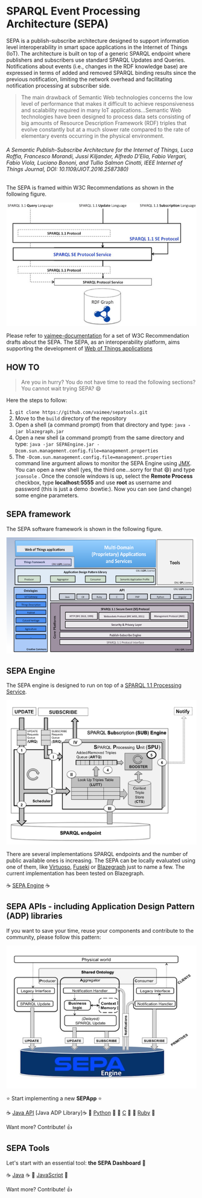 # SPARQL Event Processing Architecture (SEPA)
SEPA is a publish-subscribe architecture designed to support information level interoperability in smart space applications in the Internet of Things (IoT). The architecture is built on top of a generic SPARQL endpoint where publishers and subscribers use standard SPARQL Updates and Queries. Notifications about events (i.e., changes in the RDF knowledge base) are expressed in terms of added and removed SPARQL binding results since the previous notification, limiting the network overhead and facilitating notification processing at subscriber side. 

>The main drawback of Semantic Web technologies concerns the low level of performance that makes it difficult to achieve responsiveness and scalability required in many IoT applications…Semantic Web technologies have been designed to process data sets consisting of big amounts of Resource Description Framework (RDF) triples that evolve constantly but at a much slower rate compared to the rate of elementary events occurring in the physical environment.

###### *A Semantic Publish-Subscribe Architecture for the Internet of Things, Luca Roffia, Francesco Morandi, Jussi Kiljander, Alfredo D’Elia, Fabio Vergari, Fabio Viola, Luciano Bononi, and Tullio Salmon Cinotti, IEEE Internet of Things Journal, DOI: 10.1109/JIOT.2016.2587380)*

The SEPA is framed within W3C Recommendations as shown in the following figure.

![alt text][sepa]

Please refer to [vaimee-documentation](https://github.com/vaimee/sepa-documentation) for a set of W3C Recommendation drafts about the SEPA. The SEPA, as an interoperability platform, aims supporting the development of [Web of Things applications](https://www.w3.org/WoT/)

## HOW TO
> Are you in hurry? You do not have time to read the following sections? You cannot wait trying SEPA? :smile:

Here the steps to follow:

1. `git clone https://github.com/vaimee/sepatools.git`
2. Move to the `build` directory of the repository
3. Open a shell (a command prompt) from that directory and type: `java -jar blazegraph.jar`
4. Open a new shell (a command prompt) from the same directory and type: `java -jar SEPAEngine.jar -Dcom.sun.management.config.file=management.properties`
5. The `-Dcom.sun.management.config.file=management.properties` command line argument allows to monitor the SEPA Engine using [JMX](http://www.oracle.com/technetwork/articles/java/javamanagement-140525.html). You can open a new shell (yes, the third one...sorry for that :smile:) and type `jconsole` . Once the console windows is up, select the **Remote Process** checkbox, type **localhost:5555** and use **root** as username and password (this is just a demo :bowtie:). Now you can see (and change) some engine parameters.

## SEPA framework
The SEPA software framework is shown in the following figure.  

![alt text][framework]

## SEPA Engine
The SEPA engine is designed to run on top of a [SPARQL 1.1 Processing Service](https://www.w3.org/TR/sparql11-protocol/).

![alt text][engine]

There are several implementations SPARQL endpoints and the number of public available ones is increasing. The SEPA can be locally evaluated using one of them, like [Virtuoso](https://virtuoso.openlinksw.com/dataspace/doc/dav/wiki/Main/VOSSparqlProtocol), [Fuseki](https://jena.apache.org/documentation/serving_data/) or [Blazegraph](https://wiki.blazegraph.com/wiki/index.php/Main_Page) just to name a few. The current implementation has been tested on Blazegraph. 

:coffee: [SEPA Engine](build/SEPAengine.jar) :coffee:

## SEPA APIs - including Application Design Pattern (ADP) libraries
If you want to save your time, reuse your components and contribute to the community, please follow this pattern:

![alt text][pattern]

:star: Start implementing a new **SEPApp** :star:

:coffee: [Java API](build/SEPapi.jar) [Java ADP Library]:coffee:
:snake: [Python](https://github.com/vaimee/sepa-Python3-kpi) :snake:
:iphone: [C](https://github.com/vaimee/sepa-C-kpi) :iphone:
:gem: [Ruby](https://github.com/vaimee/sepaRubyClientLibrary) :gem:
 
 Want more? Contribute! :+1:
 
## SEPA Tools
Let's start with an essential tool: **the SEPA Dashboard** :clap:

:coffee: [Java](build/SEPAdashboard.jar) :coffee:
:icecream: [JavaScript](https://github.com/vaimee/sepa-dashboard) :icecream: 

 Want more? Contribute! :+1:
 
[sepa]: images/sepa.jpg "SPARQL Event Processing Architecture"
[framework]: images/SW_framework.png "SEPA Framework"
[engine]: images/engine.png "SEPA Engine"
[pattern]: images/pattern.jpg "Application Design Pattern"